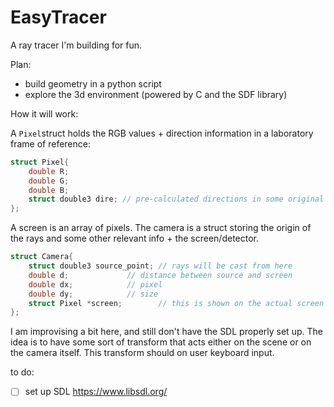 # EasyTracer

A ray tracer I'm building for fun.

Plan:

- build geometry in a python script
- explore the 3d environment (powered by C and the SDF library)

How it will work:


A `Pixel`struct holds the RGB values + direction information in a laboratory frame of reference:

```C
struct Pixel{
	double R;
	double G;
	double B;
	struct double3 dire; // pre-calculated directions in some original frame
};
```

A screen is an array of pixels. The camera is a struct storing the origin of the rays and some other relevant info + the screen/detector.

```C
struct Camera{
	struct double3 source_point; // rays will be cast from here
	double d; 			  // distance between source and screen
	double dx;            // pixel 
	double dy;            // size
	struct Pixel *screen;        // this is shown on the actual screen
};

```

I am improvising a bit here, and still don't have the SDL properly set up. The idea is to have some sort of transform that acts either on the scene or on the camera itself. This transform should on user keyboard input. 


to do:

- [ ] set up SDL https://www.libsdl.org/
